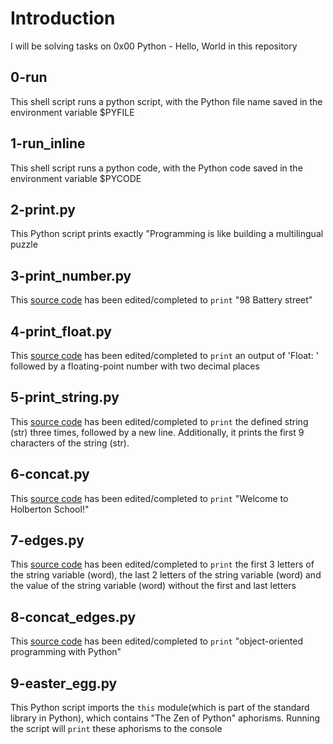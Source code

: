 # Introduction

I will be solving tasks on 0x00 Python - Hello, World in this repository

## 0-run

This shell script runs a python script, with the Python file name saved in the environment variable $PYFILE

## 1-run_inline

This shell script runs a python code, with the Python code saved in the environment variable $PYCODE

## 2-print.py

This Python script prints exactly "Programming is like building a multilingual puzzle

## 3-print_number.py

This [source code](https://github.com/alx-tools/0x00.py/blob/master/3-print_number.py) has been edited/completed to `print` "98 Battery street"

## 4-print_float.py

This [source code](https://github.com/alx-tools/0x00.py/blob/master/4-print_float.py) has been edited/completed to `print` an output of 'Float: ' followed by a floating-point number with two decimal places

## 5-print_string.py

This [source code](https://github.com/alx-tools/0x00.py/blob/master/5-print_string.py) has been edited/completed to `print` the defined string (str) three times, followed by a new line. Additionally, it prints the first 9 characters of the string (str).

## 6-concat.py

This [source code](https://github.com/alx-tools/0x00.py/blob/master/6-concat.py) has been edited/completed to `print` "Welcome to Holberton School!"

## 7-edges.py

This [source code](https://github.com/alx-tools/0x00.py/blob/master/7-edges.py) has been edited/completed to `print` the first 3 letters of the string variable (word), the last 2 letters of the string variable (word) and the value of the string variable (word) without the first and last letters

## 8-concat_edges.py

This [source code](https://github.com/alx-tools/0x00.py/blob/master/8-concat_edges.py) has been edited/completed to `print` "object-oriented programming with Python"

## 9-easter_egg.py

This Python script imports the `this` module(which is part of the standard library in Python), which contains "The Zen of Python" aphorisms. Running the script will `print` these aphorisms to the console
